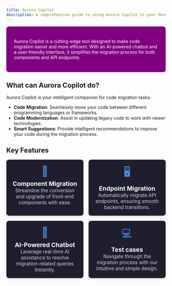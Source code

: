 ```yaml
---
title: Aurora Copilot
description: A comprehensive guide to using Aurora Copilot in your development workflow.
---
```


<style>
  .tip-section {
    background-color: #800080; 
    padding: 1.5rem;
    border-radius: 8px;
    margin-bottom: 1.5rem;
    color:#ffffff;
  }

  .feature-cards {
    display: grid;
    grid-template-columns: repeat(auto-fit, minmax(200px, 1fr));
    gap: 1rem;
    margin-top: 1rem;
  }

  .feature-card {
    background-color: #1e1e2f;
    border: 1px solid #333;
    padding: 1rem;
    border-radius: 8px;
    text-align: center;
    box-shadow: 0 4px 8px rgba(0, 0, 0, 0.1);
    color: #ffffff;
  }

  .feature-card-icon {
    font-size: 2rem;
    margin-bottom: 0.5rem;
    color: #4a90e2;
  }

  .feature-card-title {
    font-weight: bold;
    font-size: 1.2rem;
    margin-top: 0.5rem;
  }

  .feature-card-description {
    font-size: 0.95rem;
    color: #d1d1e0;
  }
</style>

<div class="tip-section">
  <p>Aurora Copilot is a cutting-edge tool designed to make code migration easier and more efficient. With an AI-powered chatbot and a user-friendly interface, it simplifies the migration process for both components and API endpoints.</p>
</div>

## What can Aurora Copilot do?

Aurora Copilot is your intelligent companion for code migration tasks:

- **Code Migration**: Seamlessly move your code between different programming languages or frameworks.
- **Code Modernization**: Assist in updating legacy code to work with newer technologies.
- **Smart Suggestions**: Provide intelligent recommendations to improve your code during the migration process.

## Key Features

<div class="feature-cards">
  <div class="feature-card">
    <div class="feature-card-icon">🧩</div>
    <div class="feature-card-title">Component Migration</div>
    <div class="feature-card-description">Streamline the conversion and upgrade of front-end components with ease.</div>
  </div>

  <div class="feature-card">
    <div class="feature-card-icon">🖥️</div>
    <div class="feature-card-title">Endpoint Migration</div>
    <div class="feature-card-description">Automatically migrate API endpoints, ensuring smooth backend transitions.</div>
  </div>

  <div class="feature-card">
    <div class="feature-card-icon">🤖</div>
    <div class="feature-card-title">AI-Powered Chatbot</div>
    <div class="feature-card-description">Leverage real-time AI assistance to resolve migration-related queries instantly.</div>
  </div>

  <div class="feature-card">
    <div class="feature-card-icon">💻</div>
    <div class="feature-card-title">Test cases</div>
    <div class="feature-card-description">Navigate through the migration process with our intuitive and simple design.</div>
  </div>
</div>
